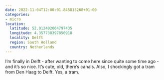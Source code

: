 ```yaml
---
date: 2022-11-04T12:00:01.845813268+01:00
categories:
- micro
location:
  latitude: 52.012402064797435
  longitude: 4.357738397850918
  locality: Delft
  region: South Holland
  country: Netherlands
---
```


I’m finally in Delft - after wanting to come here since quite some time ago - and it’s so nice. It’s cute, old, there’s canals. Also, I shockingly got a tram from Den Haag to Delft. Yes, a tram.
